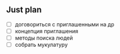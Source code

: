 ## Just plan
- [ ] договориться с приглашенными на др
- [ ] концепция приглашения
- [ ] методы поиска людей
- [ ] собрать мукулатуру
